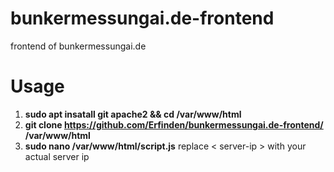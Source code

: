 # bunkermessungai.de-frontend
frontend of bunkermessungai.de

# Usage
1. **sudo apt insatall git apache2 && cd /var/www/html**
2. **git clone https://github.com/Erfinden/bunkermessungai.de-frontend/ /var/www/html**
3. **sudo nano /var/www/html/script.js** replace < server-ip > with your actual server ip


